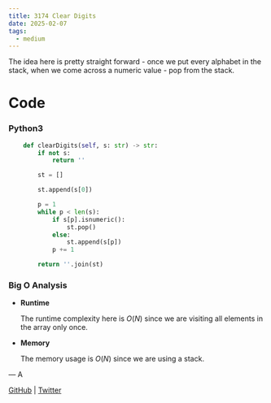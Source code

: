 ```yaml
---
title: 3174 Clear Digits
date: 2025-02-07
tags:
  - medium
---
```


The idea here is pretty straight forward - once we put every alphabet in the stack, when we come across a numeric value - pop from the stack.

# Code

### Python3

```python
    def clearDigits(self, s: str) -> str:
        if not s:
            return ''

        st = []

        st.append(s[0])

        p = 1
        while p < len(s):
            if s[p].isnumeric():
                st.pop()
            else:
                st.append(s[p])
            p += 1

        return ''.join(st)
```

### Big O Analysis

- **Runtime**

  The runtime complexity here is $O(N)$ since we are visiting all elements in the array only once.

- **Memory**

  The memory usage is $O(N)$ since we are using a stack.

— A

[GitHub](https://github.com/athkdev) | [Twitter](https://twitter.com/athkdev)
